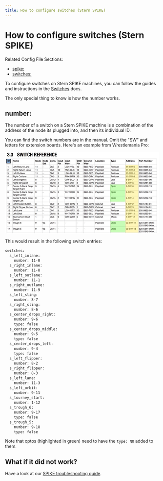 ```yaml
---
title: How to configure switches (Stern SPIKE)
---
```


# How to configure switches (Stern SPIKE)


Related Config File Sections:

* [spike:](../../config/spike.md)
* [switches:](../../config/switches.md)

To configure switches on Stern SPIKE machines, you can follow the guides
and instructions in the [Switches](../../mechs/switches/index.md) docs.

The only special thing to know is how the number works.

## number:

The number of a switch on a Stern SPIKE machine is a combination of the
address of the node its plugged into, and then its individual ID.

You can find the switch numbers are in the manual. Omit the "SW" and
letters for extension boards. Here's an example from Wrestlemania Pro:

![image](/hardware/images/spike_switch_table.jpg)

This would result in the following switch entries:

``` mpf-config
switches:
  s_left_inlane:
    number: 11-0
  s_right_inlane:
    number: 11-8
  s_left_outlane:
    number: 11-1
  s_right_outlane:
    number: 11-9
  s_left_sling:
    number: 8-7
  s_right_sling:
    number: 8-6
  s_center_drops_right:
    number: 9-6
    type: false
  s_center_drops_middle:
    number: 9-5
    type: false
  s_center_drops_left:
    number: 9-4
    type: false
  s_left_flipper:
    number: 8-2
  s_right_flipper:
    number: 8-3
  s_left_lane:
    number: 11-3
  s_left_orbit:
    number: 9-11
  s_tourney_start:
    number: 1-12
  s_trough_6:
    number: 9-17
    type: false
  s_trough_5:
    number: 9-18
    type: false
```

Note that optos (highlighted in green) need to have the `type: NO` added
to them.

## What if it did not work?

Have a look at our
[SPIKE troubleshooting guide](../../troubleshooting/index.md).
